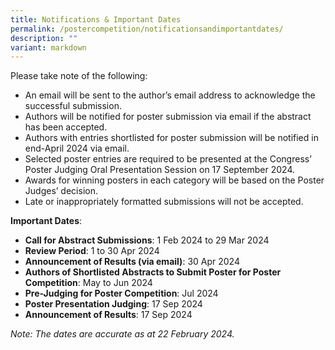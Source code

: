 ```yaml
---
title: Notifications & Important Dates
permalink: /postercompetition/notificationsandimportantdates/
description: ""
variant: markdown
---
```

Please take note of the following:

* An email will be sent to the author’s email address to acknowledge the successful submission.
* Authors will be notified for poster submission via email if the abstract has been accepted.
* Authors with entries shortlisted for poster submission will be notified in end-April 2024 via email.
* Selected poster entries are required to be presented at the Congress’ Poster Judging Oral Presentation Session on 17 September 2024.
* Awards for winning posters in each category will be based on the Poster Judges’ decision.
* Late or inappropriately formatted submissions will not be accepted.

**Important Dates**:
* **Call for Abstract Submissions**: 1 Feb 2024 to 29 Mar 2024
* **Review Period**: 1 to 30 Apr 2024
* **Announcement of Results (via email)**: 30 Apr 2024
* **Authors of Shortlisted Abstracts to Submit Poster for Poster Competition**: May to Jun 2024
* **Pre-Judging for Poster Competition**: Jul 2024
* **Poster Presentation Judging**: 17 Sep 2024
* **Announcement of Results**: 17 Sep 2024

*Note: The dates are accurate as at 22 February 2024.*